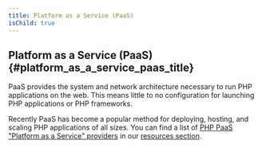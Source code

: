 ```yaml
---
title: Platform as a Service (PaaS)
isChild: true
---
```


## Platform as a Service (PaaS)  {#platform_as_a_service_paas_title}

PaaS provides the system and network architecture necessary to run PHP applications on the web. This means little to no 
configuration for launching PHP applications or PHP frameworks. 

Recently PaaS has become a popular method for deploying, hosting, and scaling PHP applications of all sizes. You can 
find a list of [PHP PaaS "Platform as a Service" providers](#php_paas_providers) in our [resources section](#resources). 
